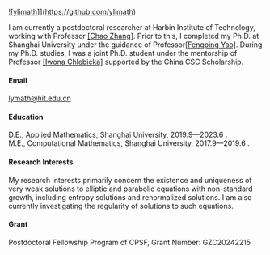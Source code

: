 
[![ylimath]](https://img.shields.io/badge/ylimath-github-blue?logo=github)](https://github.com/ylimath)

I am currently a postdoctoral researcher at Harbin Institute of Technology, working with Professor [[Chao Zhang]](http://homepage-hit-edu-cn-s.ivpn.hit.edu.cn:1080/zhangchao).
Prior to this, I completed my Ph.D. at Shanghai University under the guidance of Professor[[Fengping Yao]](https://math.shu.edu.cn/info/1019/3040.htm). 
During my Ph.D. studies, I was a joint Ph.D. student under the mentorship of Professor [[Iwona Chlebicka]](https://www.mimuw.edu.pl/~ichlebicka/) supported by the China CSC Scholarship.

#### Email
lymath@hit.edu.cn

#### Education
D.E.,  Applied Mathematics, Shanghai University, 2019.9—2023.6 .\
M.E., Computational  Mathematics, Shanghai University, 2017.9—2019.6 .

#### Research Interests
My research interests primarily concern the existence and uniqueness of very weak solutions to elliptic and parabolic equations with non-standard growth, 
including entropy solutions and renormalized solutions. I am also currently investigating the regularity of solutions to such equations.

#### Grant
Postdoctoral Fellowship Program of CPSF,  Grant Number: GZC20242215
